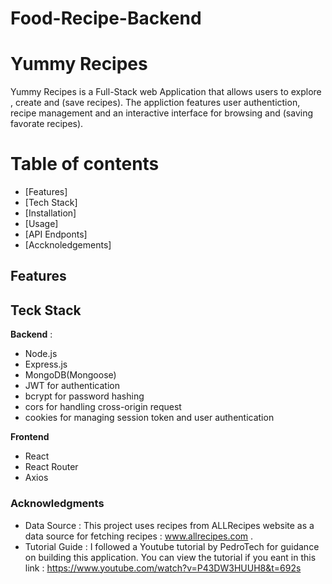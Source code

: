 # Food-Recipe-Backend

# Yummy Recipes

Yummy Recipes is a Full-Stack web Application that allows users to explore , create and (save recipes). The appliction features user authentiction, recipe management and an interactive interface for browsing and (saving favorate recipes).

# Table of contents
- [Features]
- [Tech Stack]
- [Installation]
- [Usage]
- [API Endponts]
- [Accknoledgements]

## Features




## Teck Stack
**Backend** :
- Node.js
- Express.js
- MongoDB(Mongoose)
- JWT for authentication 
- bcrypt for password hashing
- cors for handling cross-origin request 
- cookies for managing session token and user authentication

**Frontend**
- React
- React Router
- Axios



### Acknowledgments 
- Data Source : This project uses  recipes from ALLRecipes website as a data source for fetching recipes  : www.allrecipes.com .
- Tutorial Guide : I followed a Youtube tutorial by PedroTech for guidance on building this application. You can view the tutorial if you eant in this link : 
https://www.youtube.com/watch?v=P43DW3HUUH8&t=692s

